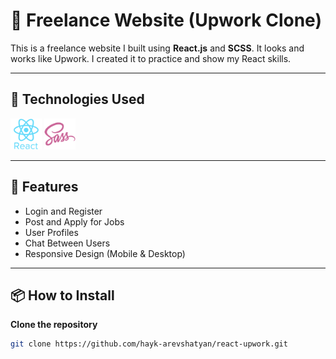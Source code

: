 # 💼 Freelance Website (Upwork Clone)

This is a freelance website I built using **React.js** and **SCSS**. It looks and works like Upwork. I created it to practice and show my React skills.

---

## 🔧 Technologies Used

<div align="left">
  <img src="https://raw.githubusercontent.com/devicons/devicon/master/icons/react/react-original-wordmark.svg" alt="React.js" width="50" height="50"/>
  <img src="https://raw.githubusercontent.com/devicons/devicon/master/icons/sass/sass-original.svg" alt="SCSS" width="50" height="50"/>
</div>

---

## 🚀 Features

- Login and Register
- Post and Apply for Jobs
- User Profiles
- Chat Between Users
- Responsive Design (Mobile & Desktop)

---

## 📦 How to Install

**Clone the repository**  
```bash
git clone https://github.com/hayk-arevshatyan/react-upwork.git
